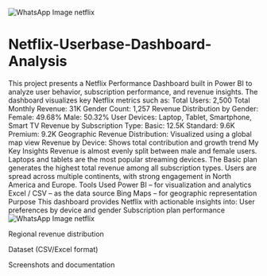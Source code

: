 ![WhatsApp Image netflix](https://github.com/user-attachments/assets/cf679aad-3706-4905-9443-0962274aaf29)
# Netflix-Userbase-Dashboard-Analysis
This project presents a Netflix Performance Dashboard built in Power BI to analyze user behavior, subscription performance, and revenue insights.
The dashboard visualizes key Netflix metrics such as:
Total Users: 2,500
Total Monthly Revenue: 31K
Gender Count: 1,257
Revenue Distribution by Gender:
Female: 49.68%
Male: 50.32%
User Devices: Laptop, Tablet, Smartphone, Smart TV
Revenue by Subscription Type:
Basic: 12.5K
Standard: 9.6K
Premium: 9.2K
Geographic Revenue Distribution: Visualized using a global map view
Revenue by Device: Shows total contribution and growth trend
My Key Insights
Revenue is almost evenly split between male and female users.
Laptops and tablets are the most popular streaming devices.
The Basic plan generates the highest total revenue among all subscription types.
Users are spread across multiple continents, with strong engagement in North America and Europe.
 Tools Used
Power BI – for visualization and analytics
Excel / CSV – as the data source
Bing Maps – for geographic representation
 Purpose
This dashboard provides Netflix with actionable insights into:
User preferences by device and gender
Subscription plan performance![WhatsApp Image netflix](https://github.com/user-attachments/assets/9e687ae8-971d-499d-a402-b4dbffc2b001)

Regional revenue distribution

Dataset (CSV/Excel format)

Screenshots and documentation
